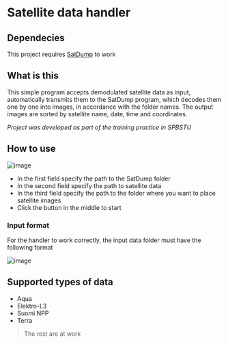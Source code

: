 # Satellite data handler

## Dependecies

This project requires [SatDump](https://www.satdump.org/download/) to work

## What is this

This simple program accepts demodulated satellite data as input, automatically transmits them to the SatDump program, which decodes them one by one into images, in accordance with the folder names. The output images are sorted by satellite name, date, time and coordinates.

*Project was developed as part of the training practice in SPBSTU*

## How to use

![image](https://github.com/Chrisnisch/SatelliteDataAutomation/assets/86834957/9732bcb2-012c-49be-aeb4-18a8a1c361a5)

- In the first field specify the path to the SatDump folder
- In the second field specify the path to satellite data
- In the third field specify the path to the folder where you want to place satellite images
- Click the button in the middle to start

### Input format
For the handler to work correctly, the input data folder must have the following format

![image](https://github.com/Chrisnisch/SatelliteDataAutomation/assets/86834957/59c3d2d9-6e8d-443c-aa3f-89e73d4aaef8)

## Supported types of data
- Aqua
- Elektro-L3
- Suomi NPP
- Terra

> The rest are at work
